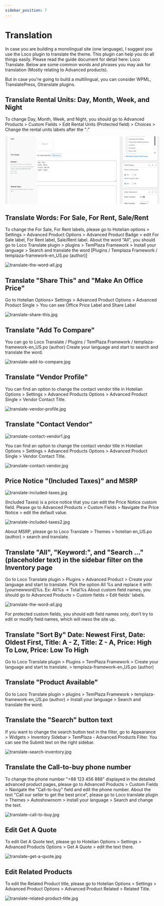 ```yaml
---
sidebar_position: 7
---
```


# Translation

In case you are building a monolingual site (one language), I suggest you use the Loco plugin to translate the theme. This plugin can help you do all things easily.
Please read the guide document for detail here: Loco Translate. Below are some common words and phrases you may ask for translation (Mostly relating to Advanced products).

But in case you're going to build a multilingual, you can consider WPML, TranslatePress, Gtranslate plugins. 

## Translate Rental Units: Day, Month, Week, and Night

To change Day, Month, Week, and Night, you should go to Advanced Products > Custom Fields > Edit Rental Units (Protected field) > Choices > Change the rental units labels after the ":"

![hotel-edit-rental-units.png](img/hotel-edit-rental-units.png)

## Translate Words: For Sale, For Rent, Sale/Rent

To change the For Sale, For Rent labels, please go to Hotelian options > Settings > Advanced Product Options > Advanced Product Badge > edit For Sale label, For Rent label, Sale/Rent label.
About the word "All", you should go to Loco Translate plugin > plugins > TemPlaza Framework > Install your language > Search and translate the word
[Plugins / Templaza Framework /  templaza-framework-en_US.po (author)]

![translate-the-word-all.jpg](img/translate-the-word-all.jpg)

## Translate "Share This" and "Make An Office Price"

Go to Hotelian Options> Settings > Advanced Product Options > Advanced Product Single > You can see Office Price Label and Share Label

![translate-share-this.jpg](img/translate-share-this.jpg)

## Translate "Add To Compare"

You can go to Loco Translate / Plugins / TemPlaza Framework / templaza-framework-en_US.po (author)
Create your language and start to search and translate the word.

![translate-add-to-compare.jpg](img/translate-add-to-compare.jpg)

## Translate "Vendor Profile" 

You can find an option to change the contact vendor title in Hotelian Options > Settings > Advanced Products Options > Advanced Product Single > Vendor Contact Title.

![translate-vendor-profile.jpg](img/translate-vendor-profile.jpg)

## Translate "Contact Vendor"

![translate-contact-vendor1.jpg](img/translate-contact-vendor1.jpg)

You can find an option to change the contact vendor title in Hotelian Options > Settings > Advanced Products Options > Advanced Product Single > Vendor Contact Title.

![translate-contact-vendor.jpg](img/translate-contact-vendor.jpg)

## Price Notice "(Included Taxes)" and MSRP

![translate-included-taxes.jpg](img/translate-included-taxes.jpg)

(Included Taxes) is a price notice that you can edit the Price Notice custom field. Please go to Advanced Products > Custom Fields > Navigate the Price Notice > edit the default value. 

![translate-included-taxes2.jpg](img/translate-included-taxes2.jpg)

About MSRP, please go to Loco Translate > Themes > hotelian en_US.po (author) > search and translate.

## Translate "All", "Keyword:", and "Search ..." (placeholder text) in the sidebar filter on the Inventory page

Go to Loco Translate plugin > Plugins > Advanced Product > Create your language and start to translate. Pick the option All %s and replace it with [yournewword]%s.
Ex: All%s -> Total%s
About custom field names, you should go to Advanced Products > Custom fields > Edit fields' labels. 

![translate-the-word-all.jpg](img/translate-the-word-all.jpg)

For protected custom fields, you should edit field names only, don't try to edit or modify field names, which will mess the site up. 

## Translate "Sort By" Date: Newest First, Date: Oldest First, Title: A - Z, Title: Z - A, Price: High To Low, Price: Low To High

Go to Loco Translate plugin > Plugins > TemPlaza Framework > Create your language and start to translate. > templaza-framework-en_US.po (author)

## Translate "Product Available"

Go to Loco Translate plugin > plugins > TemPlaza Framework >  templaza-framework-en_US.po (author) > Install your language > Search and translate the word.

## Translate the "Search" button text

If you want to change the search button text in the filter, go to Appearance > Widgets > Inventory Sidebar > TemPlaza - Advanced Products Filter.
You can see the Submit text on the right sidebar.

![translate-search-inventory.jpg](img/translate-search-inventory.jpg)

## Translate the Call-to-buy phone number

To change the phone number "+88 123 456 888" displayed in the detailed advanced product pages, please go to Advanced Products > Custom Fields > Navigate the "Call-to-buy" field and edit the phone number.
About the text "Call our seller to get the best price", please go to Loco translate plugin > Themes > Autoshowroom > install your language > Search and change the text.

![translate-call-to-buy.jpg](img/translate-call-to-buy.jpg)

## Edit Get A Quote

To edit Get A Quote text, please go to Hotelian Options > Settings > Advanced Products Options > Get A Quote > edit the text there. 

![translate-get-a-quote.jpg](img/translate-get-a-quote.jpg)

## Edit Related Products

To edit the Related Product title, please go to Hotelian Options > Settings > Advanced Product Options > Advanced Product Related > Related Title. 

![translate-related-product-title.jpg](img/translate-related-product-title.jpg)





